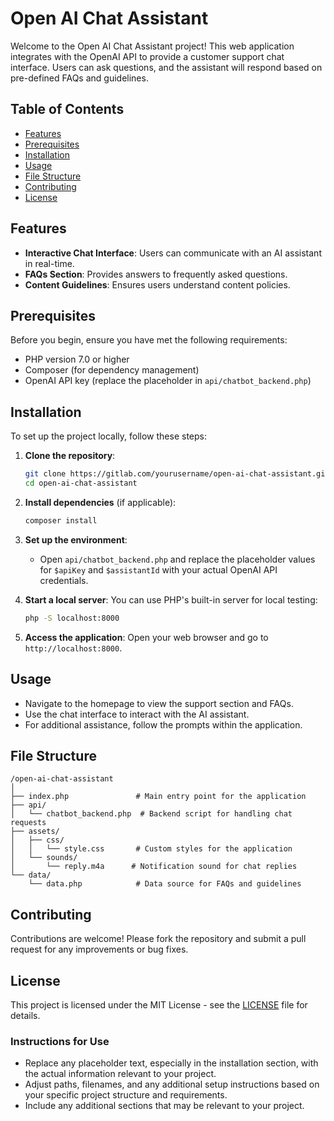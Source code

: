 
# Open AI Chat Assistant

Welcome to the Open AI Chat Assistant project! This web application integrates with the OpenAI API to provide a customer support chat interface. Users can ask questions, and the assistant will respond based on pre-defined FAQs and guidelines.

## Table of Contents

- [Features](#features)
- [Prerequisites](#prerequisites)
- [Installation](#installation)
- [Usage](#usage)
- [File Structure](#file-structure)
- [Contributing](#contributing)
- [License](#license)

## Features

- **Interactive Chat Interface**: Users can communicate with an AI assistant in real-time.
- **FAQs Section**: Provides answers to frequently asked questions.
- **Content Guidelines**: Ensures users understand content policies.

## Prerequisites

Before you begin, ensure you have met the following requirements:

- PHP version 7.0 or higher
- Composer (for dependency management)
- OpenAI API key (replace the placeholder in `api/chatbot_backend.php`)

## Installation

To set up the project locally, follow these steps:

1. **Clone the repository**:
    ```bash
    git clone https://gitlab.com/yourusername/open-ai-chat-assistant.git
    cd open-ai-chat-assistant
    ```

2. **Install dependencies** (if applicable):
    ```bash
    composer install
    ```

3. **Set up the environment**:
    - Open `api/chatbot_backend.php` and replace the placeholder values for `$apiKey` and `$assistantId` with your actual OpenAI API credentials.

4. **Start a local server**:
    You can use PHP's built-in server for local testing:
    ```bash
    php -S localhost:8000
    ```

5. **Access the application**:
    Open your web browser and go to `http://localhost:8000`.

## Usage

- Navigate to the homepage to view the support section and FAQs.
- Use the chat interface to interact with the AI assistant.
- For additional assistance, follow the prompts within the application.

## File Structure

```
/open-ai-chat-assistant
│
├── index.php               # Main entry point for the application
├── api/
│   └── chatbot_backend.php  # Backend script for handling chat requests
├── assets/
│   ├── css/
│   │   └── style.css       # Custom styles for the application
│   └── sounds/
│       └── reply.m4a      # Notification sound for chat replies
└── data/
    └── data.php            # Data source for FAQs and guidelines
```

## Contributing

Contributions are welcome! Please fork the repository and submit a pull request for any improvements or bug fixes.

## License

This project is licensed under the MIT License - see the [LICENSE](LICENSE) file for details.


### Instructions for Use
- Replace any placeholder text, especially in the installation section, with the actual information relevant to your project.
- Adjust paths, filenames, and any additional setup instructions based on your specific project structure and requirements.
- Include any additional sections that may be relevant to your project.
